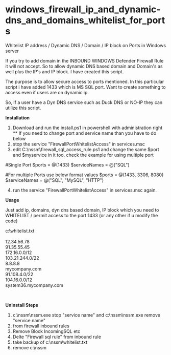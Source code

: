 # windows_firewall_ip_and_dynamic-dns_and_domains_whitelist_for_ports
Whitelist IP address / Dynamic DNS / Domain / IP block on Ports in Windows server


If you try to add domain in the INBOUND WINDOWS Defender Firewall Rule it will not accept.
So to allow dynamic DNS based domain and Domain's as well plus the IP's and IP block.
I have created this script.

The purpose is to allow secure access to ports mentioned. In this particular script i have 
added 1433 which is MS SQL port. Want to create something to access even if users are on dynamic ip.

So, If a user have a Dyn DNS service such as Duck DNS or NO-IP they can utilize this script.

**Installation**

1) Download and run the install.ps1 in powershell with administration right
** If you need to change port and service name than you have to do below
2) stop the service "FirewallPortWhitelistAccess" in services.msc
3) edit C:\nssm\firewall_sql_access_rule.ps1 and change the same $port and $myservice in it too. check the example for using multiple port

#Single Port
$ports = @(1433)
$serviceNames = @("SQL")

#For multiple Ports use below format values
$ports = @(1433, 3306, 8080)
$serviceNames = @("SQL", "MySQL", "HTTP")

4) run the service "FirewallPortWhitelistAccess" in services.msc again.

**Usage**

Just add ip, domains, dyn dns based domain, IP block which you need to WHITELIST / permit access to the port 1433 (or any other if u modify the code)

c:\whitelist.txt<br /> 
<br /> 
12.34.56.78<br /> 
91.35.55.45<br /> 
172.16.0.0/12<br /> 
103.21.244.0/22<br /> 
8.8.8.8<br /> 
mycompany.com<br /> 
91.108.4.0/22<br /> 
104.16.0.0/12<br /> 
system36.mycompany.com<br /> 

<br /> 


**Uninstall Steps**

1) c:\nssm\nssm.exe stop "service name"  and   c:\nssm\nssm.exe remove "service name"
2) from firewall inbound rules
3) Remove Block IncomingSQL etc
4) Delte "Firewall sql rule" from inbound rule
5) take backup of c:\nssm\whitelist.txt
6) remove c:\nssm
